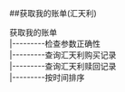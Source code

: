 ##获取我的账单(汇天利)

获取我的账单<br>
|---------检查参数正确性<br>
|---------查询汇天利购买记录<br>
|---------查询汇天利赎回记录<br>
|---------按时间排序<br>